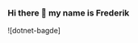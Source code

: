 ### Hi there 👋 my name is Frederik


![dotnet-bagde]

<!--[ Links ]------------------------------------------------------------------>


[dotnet-badge]: https://img.shields.io/badge/.NET-5C2D91?style=for-the-badge&logo=.net&logoColor=white


<!--
**FrederikGJ/FrederikGJ** is a ✨ _special_ ✨ repository because its `README.md` (this file) appears on your GitHub profile.

Here are some ideas to get you started:

- 🔭 I’m currently working on ...
- 🌱 I’m currently learning ...
- 👯 I’m looking to collaborate on ...
- 🤔 I’m looking for help with ...
- 💬 Ask me about ...
- 📫 How to reach me: ...
- 😄 Pronouns: ...
- ⚡ Fun fact: ...
-->
